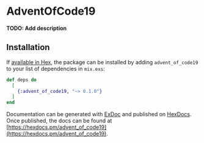 # AdventOfCode19

**TODO: Add description**

## Installation

If [available in Hex](https://hex.pm/docs/publish), the package can be installed
by adding `advent_of_code19` to your list of dependencies in `mix.exs`:

```elixir
def deps do
  [
    {:advent_of_code19, "~> 0.1.0"}
  ]
end
```

Documentation can be generated with [ExDoc](https://github.com/elixir-lang/ex_doc)
and published on [HexDocs](https://hexdocs.pm). Once published, the docs can
be found at [https://hexdocs.pm/advent_of_code19](https://hexdocs.pm/advent_of_code19).

